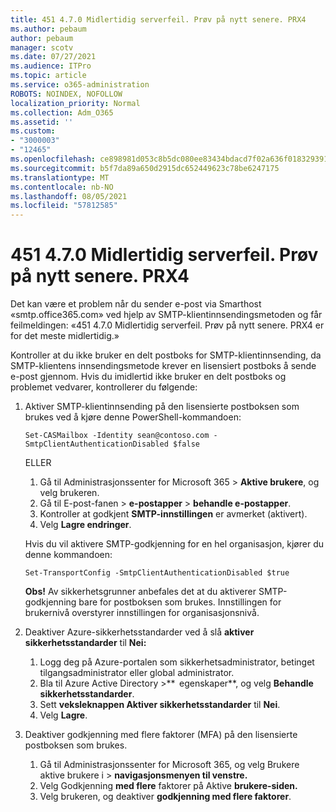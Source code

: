 ```yaml
---
title: 451 4.7.0 Midlertidig serverfeil. Prøv på nytt senere. PRX4
ms.author: pebaum
author: pebaum
manager: scotv
ms.date: 07/27/2021
ms.audience: ITPro
ms.topic: article
ms.service: o365-administration
ROBOTS: NOINDEX, NOFOLLOW
localization_priority: Normal
ms.collection: Adm_O365
ms.assetid: ''
ms.custom:
- "3000003"
- "12465"
ms.openlocfilehash: ce898981d053c8b5dc080ee83434bdacd7f02a636f0183293915bacdb48ba4ef
ms.sourcegitcommit: b5f7da89a650d2915dc652449623c78be6247175
ms.translationtype: MT
ms.contentlocale: nb-NO
ms.lasthandoff: 08/05/2021
ms.locfileid: "57812585"
---
```

# <a name="451-470-temporary-server-error-please-try-again-later-prx4"></a>451 4.7.0 Midlertidig serverfeil. Prøv på nytt senere. PRX4

Det kan være et problem når du sender e-post via Smarthost «smtp.office365.com» ved hjelp av SMTP-klientinnsendingsmetoden og får feilmeldingen: «451 4.7.0 Midlertidig serverfeil. Prøv på nytt senere. PRX4 er for det meste midlertidig.» 

Kontroller at du ikke bruker en delt postboks for SMTP-klientinnsending, da SMTP-klientens innsendingsmetode krever en lisensiert postboks å sende e-post gjennom. Hvis du imidlertid ikke bruker en delt postboks og problemet vedvarer, kontrollerer du følgende:

1. Aktiver SMTP-klientinnsending på den lisensierte postboksen som brukes ved å kjøre denne PowerShell-kommandoen:

    ```Set-CASMailbox -Identity sean@contoso.com -SmtpClientAuthenticationDisabled $false```

    ELLER

    1. Gå til Administrasjonssenter for Microsoft 365 > **Aktive brukere**, og velg brukeren.
    1. Gå til E-post-fanen > **e-postapper** > **behandle e-postapper**. 
    1. Kontroller at godkjent **SMTP-innstillingen** er avmerket (aktivert).
    1. Velg **Lagre endringer**.
    
    Hvis du vil aktivere SMTP-godkjenning for en hel organisasjon, kjører du denne kommandoen:

    `Set-TransportConfig -SmtpClientAuthenticationDisabled $true`
 
    **Obs!** Av sikkerhetsgrunner anbefales det at du aktiverer SMTP-godkjenning bare for postboksen som brukes. Innstillingen for brukernivå overstyrer innstillingen for organisasjonsnivå.

2. Deaktiver Azure-sikkerhetsstandarder ved å slå **aktiver sikkerhetsstandarder** til **Nei:**

    1. Logg deg på Azure-portalen som sikkerhetsadministrator, betinget tilgangsadministrator eller global administrator.
    1. Bla til Azure Active Directory >**  egenskaper**, og velg **Behandle sikkerhetsstandarder**.
    1. Sett **veksleknappen Aktiver sikkerhetsstandarder** til **Nei**.
    1. Velg **Lagre**.

3. Deaktiver godkjenning med flere faktorer (MFA) på den lisensierte postboksen som brukes.

    1. Gå til Administrasjonssenter for Microsoft 365, og velg Brukere aktive brukere i  >  **navigasjonsmenyen til venstre.**
    1. Velg Godkjenning **med flere** faktorer på Aktive **brukere-siden.**
    1. Velg brukeren, og deaktiver **godkjenning med flere faktorer**.

